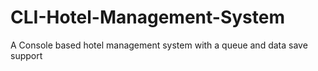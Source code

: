 # CLI-Hotel-Management-System
A Console based hotel management system with a queue and data save support
